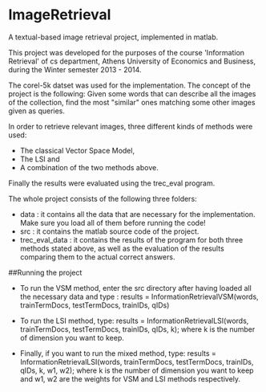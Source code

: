 ImageRetrieval
==============

A textual-based image retrieval project, implemented in matlab.

This project was developed for the purposes of the course 'Information Retrieval' of cs department, Athens University of Economics and Business, during the Winter semester 2013 - 2014.

The corel-5k datset was used for the implementation. The concept of the project is the following:
Given some words that can describe all the images of the collection, find the most "similar" ones matching some other images given as queries.

In order to retrieve relevant images, three different kinds of methods were used:
  * The classical Vector Space Model, 
  * The LSI and
  * A combination of the two methods above.
  
Finally the results were evaluated using the trec_eval program.

The whole project consists of the following three folders:
  * data : it contains all the data that are necessary for the implementation. Make sure you load all of them before running the code!
  * src : it contains the matlab source code of the project.
  * trec_eval_data : it contains the results of the program for both three methods stated above, as well as the evaluation of the results            comparing them to the actual correct answers.
  
  


##Running the project

* To run the VSM method, enter the src directory after having loaded all the necessary data and type :
 results =  InformationRetrievalVSM(words, trainTermDocs, testTermDocs, trainIDs, qIDs)

* To run the LSI method, type: results = InformationRetrievalLSI(words, trainTermDocs, testTermDocs, trainIDs, qIDs, k);
  where k is the number of dimension you want to keep.

* Finally, if you want to run the mixed method, type:
  results = InformationRetrievalLSI(words, trainTermDocs, testTermDocs, trainIDs, qIDs, k, w1, w2);
  where k is the number of dimension you want to keep and w1, w2 are the weights for VSM and LSI methods respectively.
